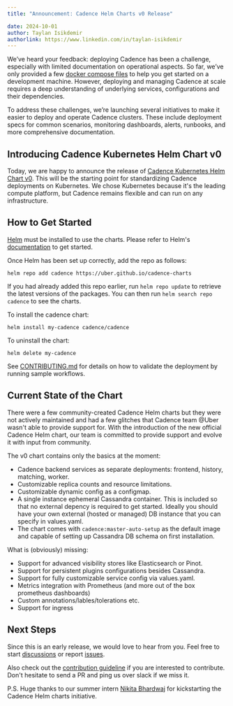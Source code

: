 ```yaml
---
title: "Announcement: Cadence Helm Charts v0 Release"

date: 2024-10-01
author: Taylan Isikdemir
authorlink: https://www.linkedin.com/in/taylan-isikdemir
---
```

We’ve heard your feedback: deploying Cadence has been a challenge, especially with limited documentation on operational aspects. So far, we’ve only provided a few [docker compose files](https://github.com/uber/cadence/tree/master/docker) to help you get started on a development machine. However, deploying and managing Cadence at scale requires a deep understanding of underlying services, configurations and their dependencies.

To address these challenges, we’re launching several initiatives to make it easier to deploy and operate Cadence clusters. These include deployment specs for common scenarios, monitoring dashboards, alerts, runbooks, and more comprehensive documentation.

## Introducing Cadence Kubernetes Helm Chart v0

Today, we are happy to announce the release of [Cadence Kubernetes Helm Chart v0](https://github.com/uber/cadence-charts). This will be the starting point for standardizing Cadence deployments on Kubernetes. We chose Kubernetes because it's the leading compute platform, but Cadence remains flexible and can run on any infrastructure.

## How to Get Started

[Helm](https://helm.sh) must be installed to use the charts.  Please refer to Helm's [documentation](https://helm.sh/docs) to get started.

Once Helm has been set up correctly, add the repo as follows:

```
helm repo add cadence https://uber.github.io/cadence-charts
```

If you had already added this repo earlier, run `helm repo update` to retrieve the latest versions of the packages.  You can then run `helm search repo cadence` to see the charts.

To install the cadence chart:
```
helm install my-cadence cadence/cadence
```

To uninstall the chart:
```
helm delete my-cadence
```

See [CONTRIBUTING.md](https://github.com/uber/cadence-charts/blob/main/CONTRIBUTING.md) for details on how to validate the deployment by running sample workflows.

## Current State of the Chart

There were a few community-created Cadence Helm charts but they were not actively maintained and had a few glitches that Cadence team @Uber wasn't able to provide support for. With the introduction of the new official Cadence Helm chart, our team is committed to provide support and evolve it with input from community.

The v0 chart contains only the basics at the moment:
- Cadence backend services as separate deployments: frontend, history, matching, worker.
- Customizable replica counts and resource limitations.
- Customizable dynamic config as a configmap.
- A single instance ephemeral Cassandra container. This is included so that no external depency is required to get started. Ideally you should have your own external (hosted or managed) DB instance that you can specify in values.yaml.
- The chart comes with `cadence:master-auto-setup` as the default image and capable of setting up Cassandra DB schema on first installation.

What is (obviously) missing:
- Support for advanced visibility stores like Elasticsearch or Pinot.
- Support for persistent plugins configurations besides Cassandra.
- Support for fully customizable service config via values.yaml.
- Metrics integration with Prometheus (and more out of the box prometheus dashboards)
- Custom annotations/lables/tolerations etc.
- Support for ingress


## Next Steps

Since this is an early release, we would love to hear from you. Feel free to start [discussions](https://github.com/uber/cadence-charts/discussions) or report [issues](https://github.com/uber/cadence-charts/issues).

Also check out the [contribution guideline](https://github.com/uber/cadence-charts/blob/main/CONTRIBUTING.md) if you are interested to contribute. Don't hesitate to send a PR and ping us over slack if we miss it.

P.S. Huge thanks to our summer intern [Nikita Bhardwaj](https://github.com/nikitab7) for kickstarting the Cadence Helm charts initiative.
